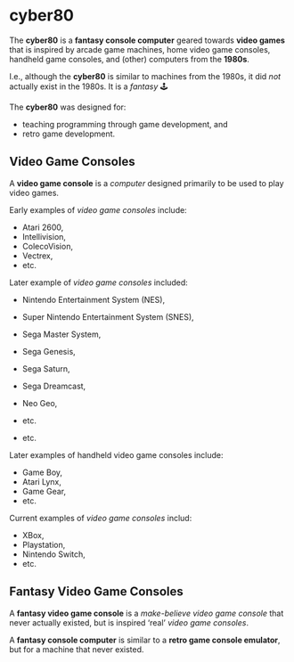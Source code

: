 # cyber80

The **cyber80** is a **fantasy console computer** geared towards **video games** that is inspired by arcade game machines, home video game consoles, handheld game consoles, and (other) computers from the **1980s**.

I.e., although the **cyber80** is similar to machines from the 1980s, it did _not_ actually exist in the 1980s.
It is a _fantasy_ 🕹️

The **cyber80** was designed for:
* teaching programming through game development, and
* retro game development.

## Video Game Consoles

A **video game console** is a _computer_ designed primarily to be used to play video games.

Early examples of _video game consoles_ include:
* Atari 2600,
* Intellivision,
* ColecoVision,
* Vectrex,
* etc.

Later example of _video game consoles_ included:
* Nintendo Entertainment System (NES),
* Super Nintendo Entertainment System (SNES),
* Sega Master System,
* Sega Genesis,
* Sega Saturn,
* Sega Dreamcast,
* Neo Geo,
* etc.

* etc.

Later examples of handheld video game consoles include:
* Game Boy,
* Atari Lynx,
* Game Gear,
* etc.

Current examples of _video game consoles_ includ:
* XBox,
* Playstation,
* Nintendo Switch,
* etc.

## Fantasy Video Game Consoles

A **fantasy video game console** is a _make-believe_ _video game console_ that never actually existed,
but is inspired ‘real’ _video game consoles_.

A **fantasy console computer** is similar to a **retro game console emulator**, but for a machine that never existed.

